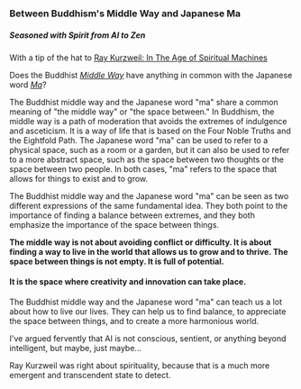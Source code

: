 ### Between Buddhism's Middle Way and Japanese Ma

##### Seasoned with Spirit from AI to Zen

With a tip of the hat to [Ray Kurzweil: In The Age of Spiritual Machines](https://en.wikipedia.org/wiki/The_Age_of_Spiritual_Machines "https://en.wikipedia.org/wiki/The_Age_of_Spiritual_Machines")
 
Does the Buddhist [*Middle Way*](https://en.wikipedia.org/wiki/Middle_Way "https://en.wikipedia.org/wiki/Middle_Way") have anything in common with the Japanese word [*Ma*](https://en.wikipedia.org/wiki/Ma_(negative_space)#:~:text=%22an%20emptiness%20full%20of%20possibilities%2C%20like%20a%20promise%20yet%20to%20be%20fulfilled%22%2C%20and%20has%20been%20described%20as%20%22the%20silence%20between%20the%20notes%20which%20make%20the%20music%22 "https://en.wikipedia.org/wiki/Ma_(negative_space)#:~:text=%22an%20emptiness%20full%20of%20possibilities%2C%20like%20a%20promise%20yet%20to%20be%20fulfilled%22%2C%20and%20has%20been%20described%20as%20%22the%20silence%20between%20the%20notes%20which%20make%20the%20music%22")?

The Buddhist middle way and the Japanese word "ma" share a common meaning of "the middle way" or "the space between." In Buddhism, the middle way is a path of moderation that avoids the extremes of indulgence and asceticism. It is a way of life that is based on the Four Noble Truths and the Eightfold Path. The Japanese word "ma" can be used to refer to a physical space, such as a room or a garden, but it can also be used to refer to a more abstract space, such as the space between two thoughts or the space between two people. In both cases, "ma" refers to the space that allows for things to exist and to grow.
 
The Buddhist middle way and the Japanese word "ma" can be seen as two different expressions of the same fundamental idea. They both point to the importance of finding a balance between extremes, and they both emphasize the importance of the space between things. 
 
**The middle way is not about avoiding conflict or difficulty. It is about finding a way to live in the world that allows us to grow and to thrive. The space between things is not empty. It is full of potential.** 
 
#### It is the space where creativity and innovation can take place.
 
The Buddhist middle way and the Japanese word "ma" can teach us a lot about how to live our lives. They can help us to find balance, to appreciate the space between things, and to create a more harmonious world.

I've argued fervently that AI is not conscious, sentient, or anything beyond intelligent, but maybe, just maybe... 

Ray Kurzweil was right about spirituality, because that is a much more emergent and transcendent state to detect.
